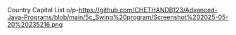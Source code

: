 Country Capital List o/p-https://github.com/CHETHANDB123/Advanced-Java-Programs/blob/main/5c_Swing%20program/Screenshot%202025-05-20%20235216.png
